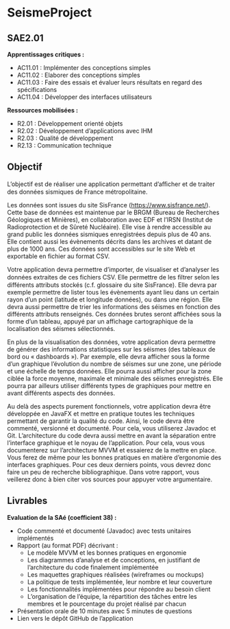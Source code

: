 # SeismeProject
## SAE2.01

**Apprentissages critiques :**
- AC11.01 : Implémenter des conceptions simples
- AC11.02 : Elaborer des conceptions simples
- AC11.03 : Faire des essais et évaluer leurs résultats en regard des spécifications
- AC11.04 : Développer des interfaces utilisateurs

**Ressources mobilisées :**
- R2.01 : Développement orienté objets
- R2.02 : Développement d’applications avec IHM
- R2.03 : Qualité de développement
- R2.13 : Communication technique

## Objectif

L’objectif est de réaliser une application permettant d’aﬃcher et de traiter des données sismiques de France métropolitaine.

Les données sont issues du site SisFrance (https://www.sisfrance.net/). Cette base de données est maintenue par le BRGM (Bureau de Recherches Géologiques et Minières), en collaboration avec EDF et l’IRSN (Institut de Radioprotection et de Sûreté Nucléaire). Elle vise à rendre accessible au grand public les données sismiques enregistrées depuis plus de 40 ans. Elle contient aussi les évènements décrits dans les archives et datant de plus de 1000 ans. Ces données sont accessibles sur le site Web et exportable en fichier au format CSV.

Votre application devra permettre d’importer, de visualiser et d’analyser les données extraites de ces fichiers CSV. Elle permettre de les ﬁltrer selon les différents attributs stockés (c.f. glossaire du site SisFrance). Elle devra par exemple permettre de lister tous les évènements ayant lieu dans un certain rayon d’un point (latitude et longitude données), ou dans une région. Elle devra aussi permettre de trier les informations des séismes en fonction des différents attributs renseignés. Ces données brutes seront affichées sous la forme d’un tableau, appuyé par un affichage cartographique de la localisation des séismes sélectionnés.

En plus de la visualisation des données, votre application devra permettre de générer des informations statistiques sur les séismes (des tableaux de bord ou « dashboards »). Par exemple, elle devra afficher sous la forme d’un graphique l’évolution du nombre de séismes sur une zone, une période et une échelle de temps données. Elle pourra aussi afficher pour la zone ciblée la force moyenne, maximale et minimale des séismes enregistrés. Elle pourra par ailleurs utiliser différents types de graphiques pour mettre en avant différents aspects des données.

Au delà des aspects purement fonctionnels, votre application devra être développée en JavaFX et mettre en pratique toutes les techniques permettant de garantir la qualité du code. Ainsi, le code devra être commenté, versionné et documenté. Pour cela, vous utiliserez Javadoc et Git. L’architecture du code devra aussi mettre en avant la séparation entre l’interface graphique et le noyau de l’application. Pour cela, vous vous documenterez sur l’architecture MVVM et essaierez de la mettre en place. Vous ferez de même pour les bonnes pratiques en matière d’ergonomie des interfaces graphiques. Pour ces deux derniers points, vous devrez donc faire un peu de recherche bibliographique. Dans votre rapport, vous veillerez donc à bien citer vos sources pour appuyer votre argumentaire.

## Livrables

**Evaluation de la SAé (coefficient 38) :**
* Code commenté et documenté (Javadoc) avec tests unitaires implémentés
* Rapport (au format PDF) décrivant :
    * Le modèle MVVM et les bonnes pratiques en ergonomie
    * Les diagrammes d’analyse et de conceptions, en justifiant de l’architecture du code finalement implémentée
    * Les maquettes graphiques réalisées (wireframes ou mockups)
    * La politique de tests implémentée, leur nombre et leur couverture
    * Les fonctionnalités implémentées pour répondre au besoin client
    * L’organisation de l’équipe, la répartition des tâches entre les membres et le pourcentage du projet réalisé par chacun
* Présentation orale de 10 minutes avec 5 minutes de questions
* Lien vers le dépôt GitHub de l’application
